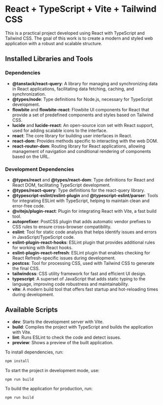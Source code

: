 # React + TypeScript + Vite + Tailwind CSS

This is a practical project developed using React with TypeScript and Tailwind CSS. The goal of this work is to create a modern and styled web application with a robust and scalable structure.

## Installed Libraries and Tools

### Dependencies

- **@tanstack/react-query**: A library for managing and synchronizing data in React applications, facilitating data fetching, caching, and synchronization.
- **@types/node**: Type definitions for Node.js, necessary for TypeScript development.
- **flowbite** and **flowbite-react**: Flowbite UI components for React that provide a set of predefined components and styles based on Tailwind CSS.
- **lucide** and **lucide-react**: An open-source icon set with React support, used for adding scalable icons to the interface.
- **react**: The core library for building user interfaces in React.
- **react-dom**: Provides methods specific to interacting with the web DOM.
- **react-router-dom**: Routing library for React applications, allowing management of navigation and conditional rendering of components based on the URL.

### Development Dependencies

- **@types/react** and **@types/react-dom**: Type definitions for React and React DOM, facilitating TypeScript development.
- **@types/react-query**: Type definitions for the react-query library.
- **@typescript-eslint/eslint-plugin** and **@typescript-eslint/parser**: Tools for integrating ESLint with TypeScript, helping to maintain clean and error-free code.
- **@vitejs/plugin-react**: Plugin for integrating React with Vite, a fast build tool.
- **autoprefixer**: PostCSS plugin that adds automatic vendor prefixes to CSS rules to ensure cross-browser compatibility.
- **eslint**: Tool for static code analysis that helps identify issues and errors in JavaScript/TypeScript code.
- **eslint-plugin-react-hooks**: ESLint plugin that provides additional rules for working with React hooks.
- **eslint-plugin-react-refresh**: ESLint plugin that enables checking for React Refresh-specific issues during development.
- **postcss**: Tool for processing CSS, used with Tailwind CSS to generate the final CSS.
- **tailwindcss**: CSS utility framework for fast and efficient UI design.
- **typescript**: A superset of JavaScript that adds static typing to the language, improving code robustness and maintainability.
- **vite**: A modern build tool that offers fast startup and hot-reloading times during development.

## Available Scripts

- **dev**: Starts the development server with Vite.
- **build**: Compiles the project with TypeScript and builds the application with Vite.
- **lint**: Runs ESLint to check the code and detect issues.
- **preview**: Shows a preview of the built application.

To install dependencies, run:
```bash
npm install
```

To start the project in development mode, use:
```bash
npm run build
```

To build the application for production, run:
```bash
npm run build
```